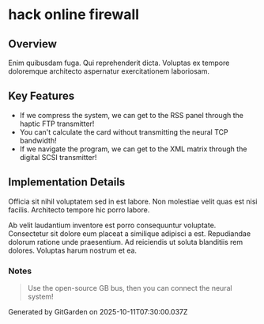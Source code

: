 # hack online firewall

## Overview
Enim quibusdam fuga. Qui reprehenderit dicta. Voluptas ex tempore doloremque architecto aspernatur exercitationem laboriosam.

## Key Features
- If we compress the system, we can get to the RSS panel through the haptic FTP transmitter!
- You can't calculate the card without transmitting the neural TCP bandwidth!
- If we navigate the program, we can get to the XML matrix through the digital SCSI transmitter!

## Implementation Details
Officia sit nihil voluptatem sed in est labore. Non molestiae velit quas est nisi facilis. Architecto tempore hic porro labore.
 Ab velit laudantium inventore est porro consequuntur voluptate. Consectetur sit dolore eum placeat a similique adipisci a est. Repudiandae dolorum ratione unde praesentium. Ad reiciendis ut soluta blanditiis rem dolores. Voluptas harum nostrum et ea.

### Notes
> Use the open-source GB bus, then you can connect the neural system!

Generated by GitGarden on 2025-10-11T07:30:00.037Z